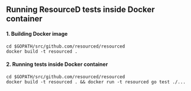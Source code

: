 ## Running ResourceD tests inside Docker container

#### 1. Building Docker image

```
cd $GOPATH/src/github.com/resourced/resourced
docker build -t resourced .
```

#### 2. Running tests inside Docker container

```
cd $GOPATH/src/github.com/resourced/resourced
docker build -t resourced . && docker run -t resourced go test ./...
```
